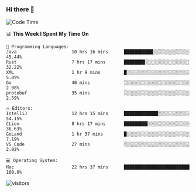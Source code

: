 ### Hi there 👋

<!--
**CrazyCollin/crazycollin** is a ✨ _special_ ✨ repository because its `README.md` (this file) appears on your GitHub profile.

Here are some ideas to get you started:

- 🔭 I’m currently working on ...
- 🌱 I’m currently learning ...
- 👯 I’m looking to collaborate on ...
- 🤔 I’m looking for help with ...
- 💬 Ask me about ...
- 📫 How to reach me: ...
- 😄 Pronouns: ...
- ⚡ Fun fact: ...
-->

<!--START_SECTION:waka-->
![Code Time](http://img.shields.io/badge/Code%20Time-139%20hrs%2042%20mins-blue)

📊 **This Week I Spent My Time On** 

```text
💬 Programming Languages: 
Java                     10 hrs 16 mins      ███████████░░░░░░░░░░░░░░   45.44% 
Rust                     7 hrs 17 mins       ████████░░░░░░░░░░░░░░░░░   32.22% 
XML                      1 hr 9 mins         █░░░░░░░░░░░░░░░░░░░░░░░░   5.09% 
Go                       40 mins             ░░░░░░░░░░░░░░░░░░░░░░░░░   2.98% 
protobuf                 35 mins             ░░░░░░░░░░░░░░░░░░░░░░░░░   2.59%

🔥 Editors: 
IntelliJ                 12 hrs 15 mins      █████████████░░░░░░░░░░░░   54.15% 
CLion                    8 hrs 17 mins       █████████░░░░░░░░░░░░░░░░   36.63% 
GoLand                   1 hr 37 mins        █░░░░░░░░░░░░░░░░░░░░░░░░   7.19% 
VS Code                  27 mins             ░░░░░░░░░░░░░░░░░░░░░░░░░   2.02%

💻 Operating System: 
Mac                      22 hrs 37 mins      █████████████████████████   100.0%

```


<!--END_SECTION:waka-->


![visitors](https://visitor-badge.glitch.me/badge?page_id=crazycollin.crazycollin&left_color=green&right_color=red)
